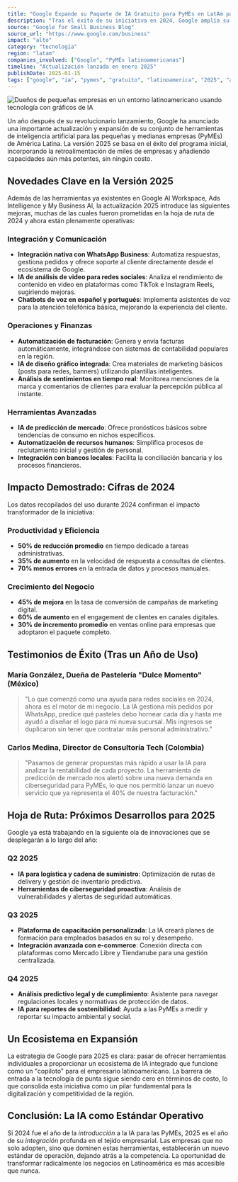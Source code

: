 ```yaml
---
title: "Google Expande su Paquete de IA Gratuito para PyMEs en LatAm para 2025"
description: "Tras el éxito de su iniciativa en 2024, Google amplía su oferta de herramientas de inteligencia artificial gratuitas para PyMEs en América Latina, con nuevas funciones y capacidades mejoradas."
source: "Google for Small Business Blog"
source_url: "https://www.google.com/business"
impact: "alto"
category: "tecnología"
region: "latam"
companies_involved: ["Google", "PyMEs latinoamericanas"]
timeline: "Actualización lanzada en enero 2025"
publishDate: 2025-01-15
tags: ["google", "ia", "pymes", "gratuito", "latinoamerica", "2025", "actualizacion"]
---
```


![Dueños de pequeñas empresas en un entorno latinoamericano usando tecnología con gráficos de IA](../images/noticias/google-ai-pymes-2025.jpg)

Un año después de su revolucionario lanzamiento, Google ha anunciado una importante actualización y expansión de su conjunto de herramientas de inteligencia artificial para las pequeñas y medianas empresas (PyMEs) de América Latina. La versión 2025 se basa en el éxito del programa inicial, incorporando la retroalimentación de miles de empresas y añadiendo capacidades aún más potentes, sin ningún costo.

## Novedades Clave en la Versión 2025

Además de las herramientas ya existentes en Google AI Workspace, Ads Intelligence y My Business AI, la actualización 2025 introduce las siguientes mejoras, muchas de las cuales fueron prometidas en la hoja de ruta de 2024 y ahora están plenamente operativas:

### Integración y Comunicación
- **Integración nativa con WhatsApp Business**: Automatiza respuestas, gestiona pedidos y ofrece soporte al cliente directamente desde el ecosistema de Google.
- **IA de análisis de video para redes sociales**: Analiza el rendimiento de contenido en video en plataformas como TikTok e Instagram Reels, sugiriendo mejoras.
- **Chatbots de voz en español y portugués**: Implementa asistentes de voz para la atención telefónica básica, mejorando la experiencia del cliente.

### Operaciones y Finanzas
- **Automatización de facturación**: Genera y envía facturas automáticamente, integrándose con sistemas de contabilidad populares en la región.
- **IA de diseño gráfico integrada**: Crea materiales de marketing básicos (posts para redes, banners) utilizando plantillas inteligentes.
- **Análisis de sentimientos en tiempo real**: Monitorea menciones de la marca y comentarios de clientes para evaluar la percepción pública al instante.

### Herramientas Avanzadas
- **IA de predicción de mercado**: Ofrece pronósticos básicos sobre tendencias de consumo en nichos específicos.
- **Automatización de recursos humanos**: Simplifica procesos de reclutamiento inicial y gestión de personal.
- **Integración con bancos locales**: Facilita la conciliación bancaria y los procesos financieros.

## Impacto Demostrado: Cifras de 2024

Los datos recopilados del uso durante 2024 confirman el impacto transformador de la iniciativa:

### Productividad y Eficiencia
- **50% de reducción promedio** en tiempo dedicado a tareas administrativas.
- **35% de aumento** en la velocidad de respuesta a consultas de clientes.
- **70% menos errores** en la entrada de datos y procesos manuales.

### Crecimiento del Negocio
- **45% de mejora** en la tasa de conversión de campañas de marketing digital.
- **60% de aumento** en el engagement de clientes en canales digitales.
- **30% de incremento promedio** en ventas online para empresas que adoptaron el paquete completo.

## Testimonios de Éxito (Tras un Año de Uso)

### María González, Dueña de Pastelería "Dulce Momento" (México)
> "Lo que comenzó como una ayuda para redes sociales en 2024, ahora es el motor de mi negocio. La IA gestiona mis pedidos por WhatsApp, predice qué pasteles debo hornear cada día y hasta me ayudó a diseñar el logo para mi nueva sucursal. Mis ingresos se duplicaron sin tener que contratar más personal administrativo."

### Carlos Medina, Director de Consultoría Tech (Colombia)
> "Pasamos de generar propuestas más rápido a usar la IA para analizar la rentabilidad de cada proyecto. La herramienta de predicción de mercado nos alertó sobre una nueva demanda en ciberseguridad para PyMEs, lo que nos permitió lanzar un nuevo servicio que ya representa el 40% de nuestra facturación."

## Hoja de Ruta: Próximos Desarrollos para 2025

Google ya está trabajando en la siguiente ola de innovaciones que se desplegarán a lo largo del año:

### Q2 2025
- **IA para logística y cadena de suministro**: Optimización de rutas de delivery y gestión de inventario predictiva.
- **Herramientas de ciberseguridad proactiva**: Análisis de vulnerabilidades y alertas de seguridad automáticas.

### Q3 2025
- **Plataforma de capacitación personalizada**: La IA creará planes de formación para empleados basados en su rol y desempeño.
- **Integración avanzada con e-commerce**: Conexión directa con plataformas como Mercado Libre y Tiendanube para una gestión centralizada.

### Q4 2025
- **Análisis predictivo legal y de cumplimiento**: Asistente para navegar regulaciones locales y normativas de protección de datos.
- **IA para reportes de sostenibilidad**: Ayuda a las PyMEs a medir y reportar su impacto ambiental y social.

## Un Ecosistema en Expansión

La estrategia de Google para 2025 es clara: pasar de ofrecer herramientas individuales a proporcionar un ecosistema de IA integrado que funcione como un "copiloto" para el empresario latinoamericano. La barrera de entrada a la tecnología de punta sigue siendo cero en términos de costo, lo que consolida esta iniciativa como un pilar fundamental para la digitalización y competitividad de la región.

## Conclusión: La IA como Estándar Operativo

Si 2024 fue el año de la *introducción* a la IA para las PyMEs, 2025 es el año de su *integración* profunda en el tejido empresarial. Las empresas que no solo adopten, sino que dominen estas herramientas, establecerán un nuevo estándar de operación, dejando atrás a la competencia. La oportunidad de transformar radicalmente los negocios en Latinoamérica es más accesible que nunca.
